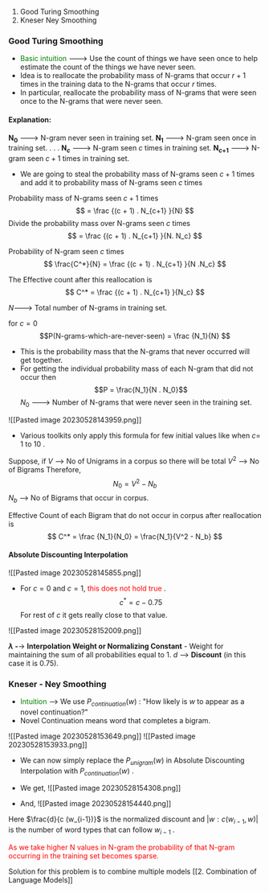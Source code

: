 
1. Good Turing Smoothing
2. Kneser Ney Smoothing


### Good Turing Smoothing

-  <font color = "green">Basic intuition</font> ---> Use the count of things we have seen once to help estimate the count of the things we have never seen.
-  Idea is to reallocate the probability mass of N-grams that occur  $r +1$  times in the training data to the N-grams that occur  $r$  times.
- In particular, reallocate the probability mass of N-grams that were seen once to the N-grams that were never seen.


#### Explanation:

**N$_0$** ---> N-gram never seen in training set.
**N$_1$**  ---> N-gram seen once in training set.
.
.
.
**N$_c$** ---> N-gram seen  $c$  times in training set.
**N$_c$$_+$$_1$** ---> N-gram seen  $c+1$  times in training set.


-  We are going to steal the probability mass of N-grams seen  $c + 1$  times and add it to probability mass of N-grams seen  $c$  times


Probability mass of N-grams seen  $c + 1$  times  $$ = \frac {(c + 1) . N_{c+1} }{N} $$
Divide the probability mass over N-grams seen  $c$   times $$ = \frac {(c + 1) . N_{c+1} }{N. N_c} $$

Probability of N-gram seen  $c$  times
$$ \frac{C^*}{N} = \frac {(c + 1) . N_{c+1} }{N .N_c} $$


The Effective count after this reallocation is $$ C^* = \frac {(c + 1) . N_{c+1} }{N_c} $$


$N$---> Total number of N-grams in training set.


for   $c = 0$
$$P(N-grams-which-are-never-seen) = \frac {N_1}{N} $$
-  This is the probability mass that the N-grams that never occurred will get together.
- For getting the individual probability mass of each N-gram that did not occur then 
$$P = \frac{N_1}{N . N_0}$$
$N_0$ --->  Number of N-grams that were never seen in the training set.

![[Pasted image 20230528143959.png]]

-  Various toolkits only apply this formula for few initial values like when $c =$ $1$  to  $10$ .

Suppose, if $V$ --> No of Unigrams in a corpus so there will be total  $V^2$   --> No of Bigrams
Therefore,
$$ N_0= V^2 - N_b$$
$N_b$   -->  No of Bigrams that occur in corpus.

Effective Count of each Bigram that do not occur in corpus after reallocation is
$$ C^* = \frac {N_1}{N_0} = \frac{N_1}{V^2 - N_b} $$


#### Absolute Discounting Interpolation

![[Pasted image 20230528145855.png]]

-  For  $c = 0$  and  $c = 1$, <font color = "red">this does not hold true</font> .
$$c^* = c - 0.75$$
 For rest of  $c$  it gets really close to that value.


![[Pasted image 20230528152009.png]]

**$\lambda$ -**-> **Interpolation Weight  or Normalizing Constant** - Weight for maintaining the sum of all probabilities equal to 1.
$d$  --> **Discount** (in this case it is 0.75).


### Kneser - Ney  Smoothing

-  <font color = "green">Intuition</font>  -->  We use $P_{continuation}(w)$ : "How likely is $w$ to appear as a novel continuation?" 
 -  Novel Continuation means word that completes a bigram.
 
![[Pasted image 20230528153649.png]]
![[Pasted image 20230528153933.png]]

-  We can now simply replace the $P_{unigram}(w)$ in Absolute Discounting Interpolation with $P_{continuation}(w)$ .
-  We get,
![[Pasted image 20230528154308.png]]

-  And,
![[Pasted image 20230528154440.png]]

Here  $\frac{d}{c (w_{i-1})}$  is the normalized discount and   $|{w:c(w_{i-1}, w)}|$  is the number of word types that can follow $w_{i-1}$ .


<font color = "red">As we take higher N values in N-gram  the probability of that N-gram occurring in the training set becomes sparse.</font>

Solution for this problem is to combine multiple models  [[2.   Combination of Language Models]]





